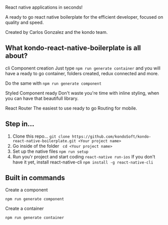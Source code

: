 React native applications in seconds!

A ready to go react native boilerplate for the efficient developer, focused on quality and speed.

Created by Carlos Gonzalez and the kondo team.

## What kondo-react-native-boilerplate is all about?

cli Component creation 
Just type `npm run generate container` and you will have a ready to go container, folders created, redux connected and more.

Do the same with `npm run generate component`

Styled Component ready
	Don't waste you're time with inline styling, when you can have that beautifull library.

React Router
	The easiest to use ready to go Routing for mobile.


## Step in...

1. Clone this repo... `git clone https://github.com/kondoSoft/kondo-react-native-boilerplate.git <Your project name>`
2. Go inside of the folder ` cd <Your project name>`	
3. Set up the native files `npm run setup`
4. Run you'r project and start coding `react-native run-ios`
	If you don't have it yet, install react-native-cli `npm install -g react-native-cli`

## Built in commands

Create a component

`npm run generate component`

Create a container

`npm run generate container`
